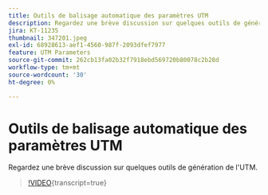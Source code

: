 ```yaml
---
title: Outils de balisage automatique des paramètres UTM
description: Regardez une brève discussion sur quelques outils de génération de l'UTM.
jira: KT-11235
thumbnail: 347201.jpeg
exl-id: 68928613-aef1-4560-987f-2093dfef7977
feature: UTM Parameters
source-git-commit: 262cb13fa02b32f7918ebd569720b80078c2b28d
workflow-type: tm+mt
source-wordcount: '30'
ht-degree: 0%

---
```


# Outils de balisage automatique des paramètres UTM

Regardez une brève discussion sur quelques outils de génération de l&#39;UTM.

>[!VIDEO](https://video.tv.adobe.com/v/347201/?learn=on){transcript=true}
